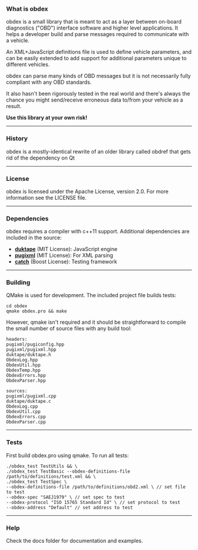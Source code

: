 ### What is obdex
obdex is a small library that is meant to act as a layer between 
on-board diagnostics ("OBD") interface software and higher level 
applications. It helps a developer build and parse messages 
required to communicate with a vehicle. 

An XML+JavaScript definitions file is used to define vehicle parameters, 
and can be easily extended to add support for additional parameters 
unique to different vehicles.

obdex can parse many kinds of OBD messages but it is not necessarily fully compliant with any OBD standards.

It also hasn't been rigorously tested in the real world and there's always the chance you might send/receive erroneous data to/from your vehicle as a result.

**Use this library at your own risk!**
***
### History
obdex is a mostly-identical rewrite of an older library called obdref that gets rid of the dependency on Qt
***
### License
obdex is licensed under the Apache License, version 2.0. For more information see the LICENSE file.
***
### Dependencies
obdex requires a compiler with c++11 support. Additional dependencies are included in the source:

* [**duktape**](http://duktape.org) (MIT License): JavaScript engine
* [**pugixml**](http://pugixml.org) (MIT License): For XML parsing
* [**catch**](https://github.com/philsquared/Catch) (Boost License): Testing framework

***
### Building
QMake is used for development. The included project file builds tests:

    cd obdex
    qmake obdex.pro && make
    
However, qmake isn't required and it should be straightforward to compile the small number of source files with any build tool:

    headers:
    pugixml/pugiconfig.hpp
    pugixml/pugixml.hpp
    duktape/duktape.h
    ObdexLog.hpp
    ObdexUtil.hpp
    ObdexTemp.hpp
    ObdexErrors.hpp
    ObdexParser.hpp
    
    sources:
    pugixml/pugixml.cpp
    duktape/duktape.c
    ObdexLog.cpp
    ObdexUtil.cpp
    ObdexErrors.cpp
    ObdexParser.cpp  
***
### Tests
First build obdex.pro using qmake. To run all tests:

	./obdex_test TestUtils && \
	./obdex_test TestBasic --obdex-definitions-file /path/to/definitions/test.xml && \
	./obdex_test TestSpec \
	--obdex-definitions-file /path/to/definitions/obd2.xml \ // set file to test
	--obdex-spec "SAEJ1979" \ // set spec to test
	--obdex-protocol "ISO 15765 Standard Id" \ // set protocol to test
	--obdex-address "Default" // set address to test

***
### Help
Check the docs folder for documentation and examples. 


